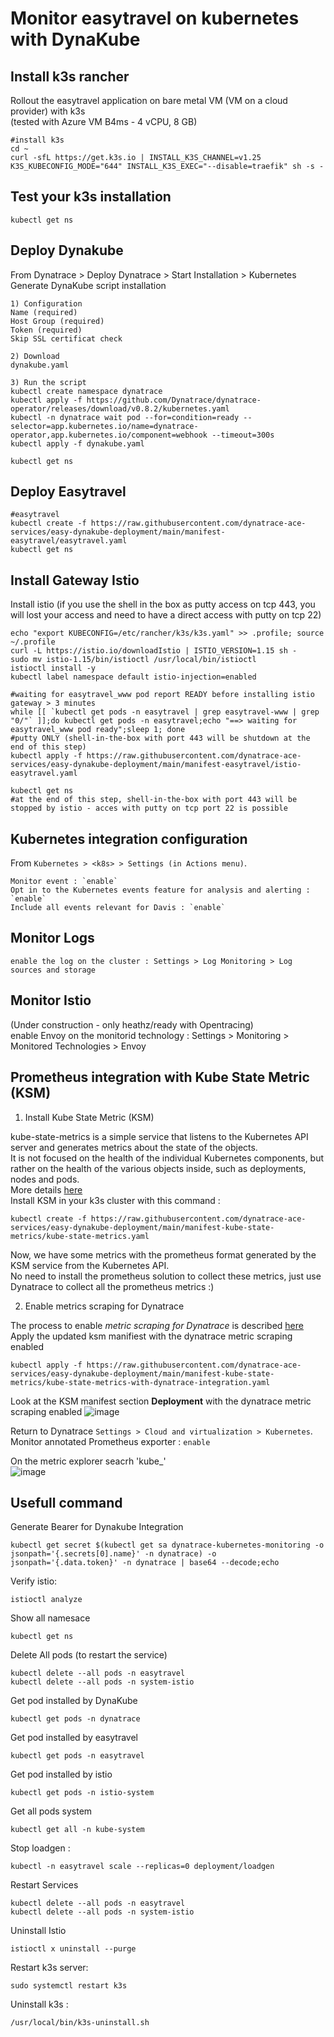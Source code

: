 # Monitor easytravel on kubernetes with DynaKube

## Install k3s rancher
Rollout the easytravel application on bare metal VM (VM on a cloud provider) with k3s  
(tested with Azure VM B4ms - 4 vCPU, 8 GB)  

    #install k3s
    cd ~
    curl -sfL https://get.k3s.io | INSTALL_K3S_CHANNEL=v1.25 K3S_KUBECONFIG_MODE="644" INSTALL_K3S_EXEC="--disable=traefik" sh -s -

## Test your k3s installation  
    
    kubectl get ns

## Deploy Dynakube
From Dynatrace > Deploy Dynatrace > Start Installation > Kubernetes
Generate DynaKube script installation 
    
    1) Configuration
    Name (required)
    Host Group (required)
    Token (required)
    Skip SSL certificat check 
    
    2) Download
    dynakube.yaml
    
    3) Run the script 
    kubectl create namespace dynatrace
    kubectl apply -f https://github.com/Dynatrace/dynatrace-operator/releases/download/v0.8.2/kubernetes.yaml
    kubectl -n dynatrace wait pod --for=condition=ready --selector=app.kubernetes.io/name=dynatrace-operator,app.kubernetes.io/component=webhook --timeout=300s
    kubectl apply -f dynakube.yaml

    kubectl get ns

## Deploy Easytravel
    #easytravel
    kubectl create -f https://raw.githubusercontent.com/dynatrace-ace-services/easy-dynakube-deployment/main/manifest-easytravel/easytravel.yaml
    kubectl get ns

## Install Gateway Istio 
Install istio (if you use the shell in the box as putty access on tcp 443, you will lost your access and need to have a direct access with putty on tcp 22)

    echo "export KUBECONFIG=/etc/rancher/k3s/k3s.yaml" >> .profile; source ~/.profile
    curl -L https://istio.io/downloadIstio | ISTIO_VERSION=1.15 sh -
    sudo mv istio-1.15/bin/istioctl /usr/local/bin/istioctl
    istioctl install -y
    kubectl label namespace default istio-injection=enabled

    #waiting for easytravel_www pod report READY before installing istio gateway > 3 minutes
    while [[ `kubectl get pods -n easytravel | grep easytravel-www | grep "0/"` ]];do kubectl get pods -n easytravel;echo "==> waiting for easytravel_www pod ready";sleep 1; done
    #putty ONLY (shell-in-the-box with port 443 will be shutdown at the end of this step)  
    kubectl apply -f https://raw.githubusercontent.com/dynatrace-ace-services/easy-dynakube-deployment/main/manifest-easytravel/istio-easytravel.yaml
   
    kubectl get ns
    #at the end of this step, shell-in-the-box with port 443 will be stopped by istio - acces with putty on tcp port 22 is possible
    
## Kubernetes integration configuration
From `Kubernetes > <k8s> > Settings (in Actions menu)`. 

    Monitor event : `enable`  
    Opt in to the Kubernetes events feature for analysis and alerting : `enable`  
    Include all events relevant for Davis : `enable`  
        
## Monitor Logs

    enable the log on the cluster : Settings > Log Monitoring > Log sources and storage 

## Monitor Istio
   
   (Under construction - only heathz/ready with Opentracing)  
   enable Envoy on the monitorid technology : Settings > Monitoring > Monitored Technologies > Envoy


## Prometheus integration with Kube State Metric (KSM)   

1) Install Kube State Metric (KSM) 

kube-state-metrics is a simple service that listens to the Kubernetes API server and generates metrics about the state of the objects.    
It is not focused on the health of the individual Kubernetes components, but rather on the health of the various objects inside, such as deployments, nodes and pods.   
More details [here](https://github.com/kubernetes/kube-state-metrics)  
Install KSM in your k3s cluster with this command :   

    kubectl create -f https://raw.githubusercontent.com/dynatrace-ace-services/easy-dynakube-deployment/main/manifest-kube-state-metrics/kube-state-metrics.yaml  

Now, we have some metrics with the prometheus format generated by the KSM service from the Kubernetes API.    
No need to install the prometheus solution to collect these metrics, just use Dynatrace to collect all the prometheus metrics :)  

  2) Enable metrics scraping for Dynatrace  

The process to enable *metric scraping for Dynatrace* is described [here](https://www.dynatrace.com/support/help/shortlink/monitor-prometheus-metrics#enable-metrics-scraping-required)   
Apply the updated ksm manifiest with the dynatrace metric scraping enabled 

    kubectl apply -f https://raw.githubusercontent.com/dynatrace-ace-services/easy-dynakube-deployment/main/manifest-kube-state-metrics/kube-state-metrics-with-dynatrace-integration.yaml  

Look at the KSM manifest section **Deployment** with the dynatrace metric scraping enabled
![image](https://user-images.githubusercontent.com/40337213/145271037-41097192-6143-47f7-a8d7-43fcef53488b.png)  


   Return to Dynatrace  `Settings > Cloud and virtualization > Kubernetes`.   
        Monitor annotated Prometheus exporter : `enable`   
        
   On the metric explorer seacrh 'kube_'   
   ![image](https://user-images.githubusercontent.com/40337213/145270856-e741523b-fc47-430d-b257-526648052241.png)    


## Usefull command
Generate Bearer for Dynakube Integration

    kubectl get secret $(kubectl get sa dynatrace-kubernetes-monitoring -o jsonpath='{.secrets[0].name}' -n dynatrace) -o jsonpath='{.data.token}' -n dynatrace | base64 --decode;echo

Verify istio:

    istioctl analyze
    
Show all namesace

    kubectl get ns
    
Delete All pods (to restart the service)

    kubectl delete --all pods -n easytravel
    kubectl delete --all pods -n system-istio
    
Get pod installed by DynaKube

    kubectl get pods -n dynatrace

Get pod installed by easytravel

    kubectl get pods -n easytravel

Get pod installed by istio

    kubectl get pods -n istio-system

Get all pods system

    kubectl get all -n kube-system
    
Stop loadgen : 

    kubectl -n easytravel scale --replicas=0 deployment/loadgen

Restart Services 

    kubectl delete --all pods -n easytravel
    kubectl delete --all pods -n system-istio

Uninstall Istio

    istioctl x uninstall --purge

Restart k3s server:

    sudo systemctl restart k3s
    
Uninstall k3s :

    /usr/local/bin/k3s-uninstall.sh
